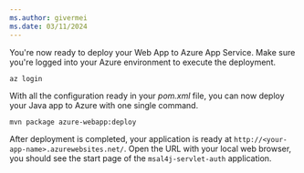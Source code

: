 ```yaml
---
ms.author: givermei
ms.date: 03/11/2024
---
```


You're now ready to deploy your Web App to Azure App Service. Make sure you're logged into your Azure environment to execute the deployment.

```azurecli
az login
```

With all the configuration ready in your *pom.xml* file, you can now deploy your Java app to Azure with one single command.

```bash
mvn package azure-webapp:deploy
```

After deployment is completed, your application is ready at `http://<your-app-name>.azurewebsites.net/`. Open the URL with your local web browser, you should see the start page of the `msal4j-servlet-auth` application.
